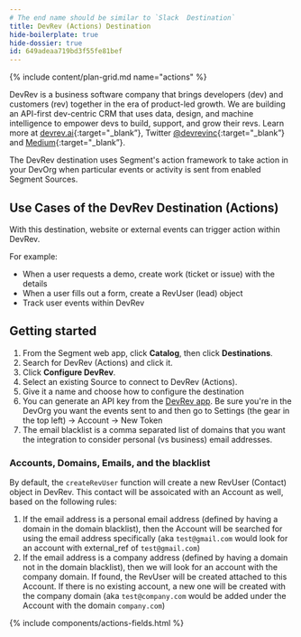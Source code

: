 ```yaml
---
# The end name should be similar to `Slack  Destination`
title: DevRev (Actions) Destination
hide-boilerplate: true
hide-dossier: true
id: 649adeaa719bd3f55fe81bef
---
```


<!-- This template is meant for Actions-based destinations that do not have an existing Classic or non-Actions-based version. For Actions Destinations that are a new version of a classic destination, see the doc-template-update.md template. -->

{% include content/plan-grid.md name="actions" %}

<!-- Include a brief description of the destination here, along with a link to your website. -->

DevRev is a business software company that brings developers (dev) and customers (rev) together in the era of product-led growth. We are building an API-first dev-centric CRM that uses data, design, and machine intelligence to empower devs to build, support, and grow their revs. Learn more at [devrev.ai](https://devrev.ai){:target="_blank”}, Twitter [@devrevinc](https://twitter.com/devrevinc){:target="_blank”} and [Medium](https://medium.com/devrev){:target="_blank”}.

The DevRev destination uses Segment's action framework to take action in your DevOrg when particular events or activity is sent from enabled Segment Sources.

<!-- In the section below, explain the value of this actions-based destination. If you don't have a classic version of the destination, remove this section. -->

## Use Cases of the DevRev Destination (Actions)

With this destination, website or external events can trigger action within DevRev.

For example:

- When a user requests a demo, create work (ticket or issue) with the details
- When a user fills out a form, create a RevUser (lead) object
- Track user events within DevRev
<!-- The section below explains how to enable and configure the destination. Include any configuration steps not captured below. For example, obtaining an API key from your platform and any configuration steps required to connect to the destination. -->

## Getting started

1. From the Segment web app, click **Catalog**, then click **Destinations**.
2. Search for DevRev (Actions) and click it.
3. Click **Configure DevRev**.
4. Select an existing Source to connect to DevRev (Actions).
5. Give it a name and choose how to configure the destination
6. You can generate an API key from the [DevRev app](https://app.devrev.ai/). Be sure you're in the DevOrg you want the events sent to and then go to Settings (the gear in the top left) -> Account -> New Token
7. The email blacklist is a comma separated list of domains that you want the integration to consider personal (vs business) email addresses.

### Accounts, Domains, Emails, and the blacklist

By default, the `createRevUser` function will create a new RevUser (Contact) object in DevRev. This contact will be assoicated with an Account as well, based on the following rules:

1. If the email address is a personal email address (defined by having a domain in the domain blacklist), then the Account will be searched for using the email address specifically (aka `test@gmail.com` would look for an account with external_ref of `test@gmail.com`)
2. If the email address is a company address (defined by having a domain not in the domain blacklist), then we will look for an account with the company domain. If found, the RevUser will be created attached to this Account. If there is no existing account, a new one will be created with the company domain (aka `test@company.com` would be added under the Account with the domain `company.com`)

<!-- The line below renders a table of connection settings (if applicable), Pre-built Mappings, and available actions. -->

{% include components/actions-fields.html %}

<!--
Additional Context

Include additional information that you think will be useful to the user here. For information that is specific to an individual mapping, please add that as a comment so that the Segment docs team can include it in the auto-generated content for that mapping.
-->
